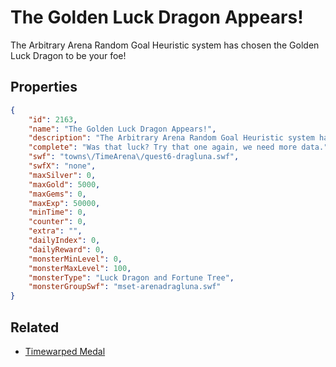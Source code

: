 # The Golden Luck Dragon Appears!

The Arbitrary Arena Random Goal Heuristic system has chosen the Golden Luck Dragon to be your foe!

## Properties

```json
{
    "id": 2163,
    "name": "The Golden Luck Dragon Appears!",
    "description": "The Arbitrary Arena Random Goal Heuristic system has chosen the Golden Luck Dragon to be your foe!",
    "complete": "Was that luck? Try that one again, we need more data.",
    "swf": "towns\/TimeArena\/quest6-dragluna.swf",
    "swfX": "none",
    "maxSilver": 0,
    "maxGold": 5000,
    "maxGems": 0,
    "maxExp": 50000,
    "minTime": 0,
    "counter": 0,
    "extra": "",
    "dailyIndex": 0,
    "dailyReward": 0,
    "monsterMinLevel": 0,
    "monsterMaxLevel": 100,
    "monsterType": "Luck Dragon and Fortune Tree",
    "monsterGroupSwf": "mset-arenadragluna.swf"
}
```

## Related

- [Timewarped Medal](../items/18514-timewarped-medal.md)

